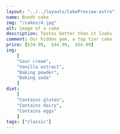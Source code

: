 ```yaml
---
layout: "../../layouts/CakePreview.astro"
name: Bundt cake
img: "/cakes/4.jpg"
alt: image of a cake
description: Tastes better than it looks
comment: Our hidden gem, a top tier cake
price: [$34.99,  $44.99,  $54.99]
ing:
    [ 
    "Sour cream",
    "Vanilla extract",
    "Baking powder",
    "Baking soda"
    ]
diet: 
    [  
    "Contains gluten",
    "Contains dairy",
    "Contains eggs"
    ]
tags: ["classic"]
---
```

